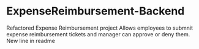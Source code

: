 # ExpenseReimbursement-Backend
Refactored Expense Reimbursement project
Allows employees to submnit expense reimbursement tickets and manager can approve or deny them.
New line in readme
